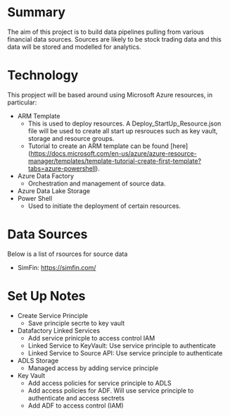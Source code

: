 # Summary
The aim of this project is to build data pipelines pulling from various financial data sources. Sources are likely to be stock trading data and this data will be stored and modelled for analytics.

# Technology
This propject will be based around using Microsoft Azure resources, in particular:
- ARM Template
    - This is used to deploy resources. A Deploy_StartUp_Resource.json file will be used to create all start up resrouces such as key vault, storage and resource groups.
    - Tutorial to create an ARM template can be found [here] (https://docs.microsoft.com/en-us/azure/azure-resource-manager/templates/template-tutorial-create-first-template?tabs=azure-powershell).
- Azure Data Factory
    - Orchestration and management of source data.
- Azure Data Lake Storage
- Power Shell
    - Used to initiate the deployment of certain resources.

# Data Sources
Below is a list of rsources for source data
- SimFin: https://simfin.com/

# Set Up Notes
- Create Service Principle
    - Save principle secrte to key vault
- Datafactory Linked Services
    - Add service prinicple to access control IAM
    - Linked Service to KeyVault: Use service principle to authenticate
    - Linked Service to Source API: Use service principle to authenticate
- ADLS Storage
    - Managed access by adding service principle
- Key Vault
    - Add access policies for service principle to ADLS
    - Add access policies for ADF. Will use service principle to authenticate and access sectrets
    - Add ADF to access control (IAM)


